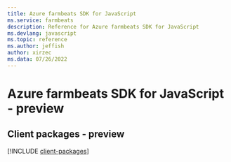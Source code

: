 ```yaml
---
title: Azure farmbeats SDK for JavaScript
ms.service: farmbeats
description: Reference for Azure farmbeats SDK for JavaScript
ms.devlang: javascript
ms.topic: reference
ms.author: jeffish
author: xirzec
ms.data: 07/26/2022
---
```

# Azure farmbeats SDK for JavaScript - preview

## Client packages - preview
[!INCLUDE [client-packages](farmbeats-client-index.md)]